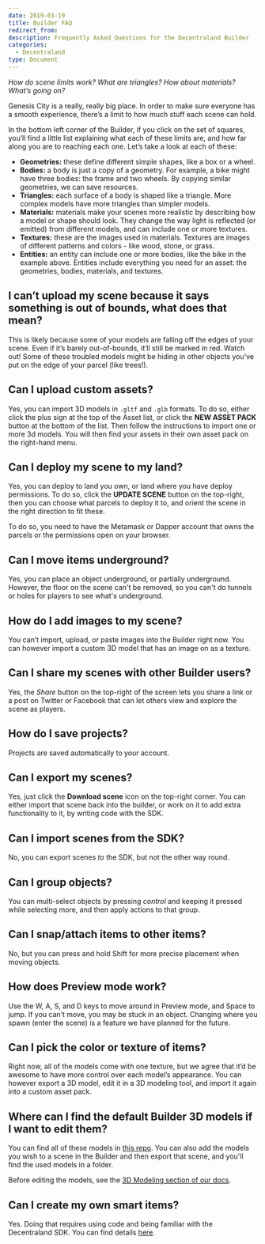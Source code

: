 ```yaml
---
date: 2019-03-19
title: Builder FAQ
redirect_from:
description: Frequently Asked Questions for the Decentraland Builder
categories:
  - Decentraland
type: Document
---
```


_How do scene limits work? What are triangles? How about materials? What’s going on?_

Genesis City is a really, really big place. In order to make sure everyone has a smooth experience, there’s a limit to how much stuff each scene can hold.

In the bottom left corner of the Builder, if you click on the set of squares, you’ll find a little list explaining what each of these limits are, and how far along you are to reaching each one. Let’s take a look at each of these:

- **Geometries:** these define different simple shapes, like a box or a wheel.
- **Bodies:** a body is just a copy of a geometry. For example, a bike might have three bodies: the frame and two wheels. By copying similar geometries, we can save resources.
- **Triangles:** each surface of a body is shaped like a triangle. More complex models have more triangles than simpler models.
- **Materials:** materials make your scenes more realistic by describing how a model or shape should look. They change the way light is reflected (or emitted) from different models, and can include one or more textures.
- **Textures:** these are the images used in materials. Textures are images of different patterns and colors - like wood, stone, or grass.
- **Entities:** an entity can include one or more bodies, like the bike in the example above. Entities include everything you need for an asset: the geometries, bodies, materials, and textures.

## I can’t upload my scene because it says something is out of bounds, what does that mean?

This is likely because some of your models are falling off the edges of your scene. Even if it’s barely out-of-bounds, it’ll still be marked in red. Watch out! Some of these troubled models might be hiding in other objects you’ve put on the edge of your parcel (like trees!).

## Can I upload custom assets?

Yes, you can import 3D models in `.gltf` and `.glb` formats. To do so, either click the plus sign at the top of the Asset list, or click the **NEW ASSET PACK** button at the bottom of the list. Then follow the instructions to import one or more 3d models. You will then find your assets in their own asset pack on the right-hand menu.

## Can I deploy my scene to my land?

Yes, you can deploy to land you own, or land where you have deploy permissions. To do so, click the **UPDATE SCENE** button on the top-right, then you can choose what parcels to deploy it to, and orient the scene in the right direction to fit these.

To do so, you need to have the Metamask or Dapper account that owns the parcels or the permissions open on your browser.

## Can I move items underground?

Yes, you can place an object underground, or partially underground. However, the floor on the scene can't be removed, so you can't do tunnels or holes for players to see what's underground.

## How do I add images to my scene?

You can’t import, upload, or paste images into the Builder right now. You can however import a custom 3D model that has an image on as a texture.

## Can I share my scenes with other Builder users?

Yes, the _Share_ button on the top-right of the screen lets you share a link or a post on Twitter or Facebook that can let others view and explore the scene as players.

## How do I save projects?

Projects are saved automatically to your account.

## Can I export my scenes?

Yes, just click the **Download scene** icon on the top-right corner. You can either import that scene back into the builder, or work on it to add extra functionality to it, by writing code with the SDK.

## Can I import scenes from the SDK?

No, you can export scenes _to_ the SDK, but not the other way round.

## Can I group objects?

You can multi-select objects by pressing _control_ and keeping it pressed while selecting more, and then apply actions to that group.

## Can I snap/attach items to other items?

No, but you can press and hold Shift for more precise placement when moving objects.

## How does Preview mode work?

Use the W, A, S, and D keys to move around in Preview mode, and Space to jump. If you can’t move, you may be stuck in an object. Changing where you spawn (enter the scene) is a feature we have planned for the future.

## Can I pick the color or texture of items?

Right now, all of the models come with one texture, but we agree that it’d be awesome to have more control over each model’s appearance. You can however export a 3D model, edit it in a 3D modeling tool, and import it again into a custom asset pack.

## Where can I find the default Builder 3D models if I want to edit them?

You can find all of these models in [this repo](https://github.com/decentraland/builder-assets/tree/master/assets). You can also add the models you wish to a scene in the Builder and then export that scene, and you'll find the used models in a folder.

Before editing the models, see the [3D Modeling section of our docs](/creator/3d-modeling/3d-models).

## Can I create my own smart items?

Yes. Doing that requires using code and being familiar with the Decentraland SDK. You can find details [here](/creator/development-guide/smart-items).
